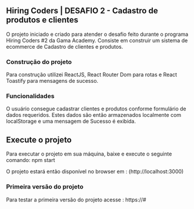 ## Hiring Coders | DESAFIO 2 - Cadastro de produtos e clientes

O projeto iniciado e criado para atender o desafio feito durante o programa Hiring Coders #2 da Gama Academy. Consiste em construir um sistema de ecommerce de Cadastro de clientes e produtos.

### Construção do projeto

Para construção utilizei ReactJS, React Router Dom para rotas e React Toastify para mensagens de sucesso.

### Funcionalidades

O usuário consegue cadastrar clientes e produtos conforme formulário de dados requeridos. Estes dados são então armazenados localmente com localStorage e uma mensagem de Sucesso é exibida.

## Execute o projeto
Para executar o projeto em sua máquina, baixe e execute o seguinte comando: npm start

O projeto estará então disponível no browser em : (http://localhost:3000)



### Primeira versão do projeto

Para testar a primeira versão do projeto acesse : https://#
